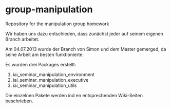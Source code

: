 group-manipulation
==================

Repository for the manipulation group homework

Wir haben uns dazu entschieden, dass zunächst jeder auf seinem eigenen Branch arbeitet.

Am 04.07.2013 wurde der Branch von Simon und dem Master gemerged, da seine Arbeit am besten funktionierte.

Es wurden drei Packages erstellt:

1. iai_seminar_manipulation_environment
2. iai_seminar_manipulation_executive
3. iai_seminar_manipulation_utils
 
Die einzelnen Pakete werden ind en entsprechenden Wiki-Seiten beschrieben.

